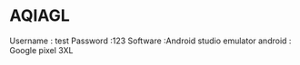 # AQIAGL
Username : test 
Password :123
Software :Android studio
emulator android : Google pixel 3XL
